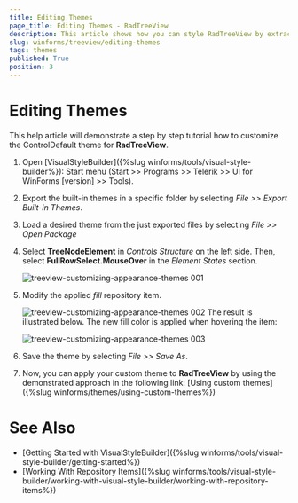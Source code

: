 ```yaml
---
title: Editing Themes
page_title: Editing Themes - RadTreeView
description: This article shows how you can style RadTreeView by extracting and modifying one of the existing themes.
slug: winforms/treeview/editing-themes
tags: themes
published: True
position: 3
---
```


# Editing Themes

This help article will demonstrate a step by step tutorial how to customize the ControlDefault theme for __RadTreeView__. 

1. Open [VisualStyleBuilder]({%slug winforms/tools/visual-style-builder%}): Start menu (Start >> Programs >> Telerik >> UI for WinForms [version] >> Tools).

1. Export the built-in themes in a specific folder by selecting *File >> Export Built-in Themes*.

1. Load a desired theme from the just exported files by selecting *File >> Open Package*

1. Select __TreeNodeElement__ in *Controls Structure* on the left side. Then, select __FullRowSelect.MouseOver__ in the *Element States* section.

    ![treeview-customizing-appearance-themes 001](images/treeview-customizing-appearance-themes001.png)

1. Modify the applied *fill* repository item. 

    ![treeview-customizing-appearance-themes 002](images/treeview-customizing-appearance-themes002.png)
    The result is illustrated below. The new fill color is applied when hovering the item:

    ![treeview-customizing-appearance-themes 003](images/treeview-customizing-appearance-themes003.png)

1. Save the theme by selecting *File >> Save As*.

1. Now, you can apply your custom theme to __RadTreeView__ by using the demonstrated approach in the following link: [Using custom themes]({%slug winforms/themes/using-custom-themes%})



# See Also 

* [Getting Started with VisualStyleBuilder]({%slug winforms/tools/visual-style-builder/getting-started%})
* [Working With Repository Items]({%slug winforms/tools/visual-style-builder/working-with-visual-style-builder/working-with-repository-items%})
